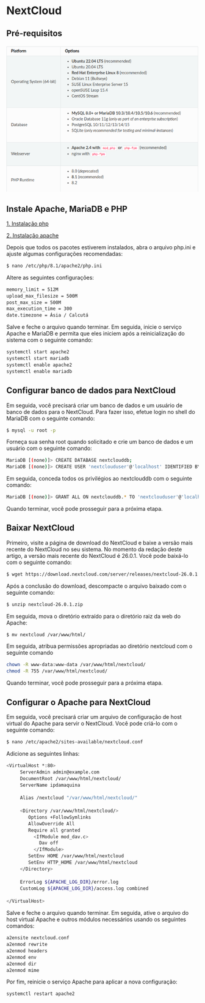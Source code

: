 # NextCloud

## Pré-requisitos

![requisitos](/NextCloud/assets/img/requisitos.png)

## Instale Apache, MariaDB e PHP

[1. Instalação php](/NextCloud/PHP/php.md)

[2. Instalação apache](/NextCloud//APACHE/apache.md)

Depois que todos os pacotes estiverem instalados, abra o arquivo php.ini e ajuste algumas configurações recomendadas:

```bash
$ nano /etc/php/8.1/apache2/php.ini
```

Altere as seguintes configurações:

```bash
memory_limit = 512M
upload_max_filesize = 500M
post_max_size = 500M
max_execution_time = 300
date.timezone = Ásia / Calcutá
```

Salve e feche o arquivo quando terminar. Em seguida, inicie o serviço Apache e MariaDB e permita que eles iniciem após a reinicialização do sistema com o seguinte comando:

```bash
systemctl start apache2 
systemctl start mariadb 
systemctl enable apache2 
systemctl enable mariadb
```

## Configurar banco de dados para NextCloud

Em seguida, você precisará criar um banco de dados e um usuário de banco de dados para o NextCloud. Para fazer isso, efetue login no shell do MariaDB com o seguinte comando:
```bash
$ mysql -u root -p
```

Forneça sua senha root quando solicitado e crie um banco de dados e um usuário com o seguinte comando:

```bash
MariaDB [(none)]> CREATE DATABASE nextclouddb; 
MariaDB [(none)]> CREATE USER 'nextclouduser'@'localhost' IDENTIFIED BY 'password';
```

Em seguida, conceda todos os privilégios ao nextclouddb com o seguinte comando:

```bash
MariaDB [(none)]> GRANT ALL ON nextclouddb.* TO 'nextclouduser'@'localhost';
```

Quando terminar, você pode prosseguir para a próxima etapa.

## Baixar NextCloud

Primeiro, visite a página de download do NextCloud e baixe a versão mais recente do NextCloud no seu sistema. No momento da redação deste artigo, a versão mais recente do NextCloud é 26.0.1. Você pode baixá-lo com o seguinte comando:

```bash
$ wget https://download.nextcloud.com/server/releases/nextcloud-26.0.1.zip
```
Após a conclusão do download, descompacte o arquivo baixado com o seguinte comando:
```bash
$ unzip nextcloud-26.0.1.zip
```

Em seguida, mova o diretório extraído para o diretório raiz da web do Apache:
```bash
$ mv nextcloud /var/www/html/
```
Em seguida, atribua permissões apropriadas ao diretório nextcloud com o seguinte comando
```bash
chown -R www-data:www-data /var/www/html/nextcloud/ 
chmod -R 755 /var/www/html/nextcloud/
```
Quando terminar, você pode prosseguir para a próxima etapa.

## Configurar o Apache para NextCloud

Em seguida, você precisará criar um arquivo de configuração de host virtual do Apache para servir o NextCloud. Você pode criá-lo com o seguinte comando:

```bash
$ nano /etc/apache2/sites-available/nextcloud.conf
```

Adicione as seguintes linhas:
```bash
<VirtualHost *:80>
     ServerAdmin admin@example.com
     DocumentRoot /var/www/html/nextcloud/
     ServerName ipdamaquina

     Alias /nextcloud "/var/www/html/nextcloud/"

     <Directory /var/www/html/nextcloud/>
        Options +FollowSymlinks
        AllowOverride All
        Require all granted
          <IfModule mod_dav.c>
            Dav off
          </IfModule>
        SetEnv HOME /var/www/html/nextcloud
        SetEnv HTTP_HOME /var/www/html/nextcloud
     </Directory>

     ErrorLog ${APACHE_LOG_DIR}/error.log
     CustomLog ${APACHE_LOG_DIR}/access.log combined

</VirtualHost>
```

Salve e feche o arquivo quando terminar. Em seguida, ative o arquivo do host virtual Apache e outros módulos necessários usando os seguintes comandos:

```bash
a2ensite nextcloud.conf 
a2enmod rewrite 
a2enmod headers 
a2enmod env 
a2enmod dir 
a2enmod mime
```

Por fim, reinicie o serviço Apache para aplicar a nova configuração:

```bash
systemctl restart apache2
```


